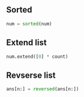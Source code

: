 

## Sorted

```python 
num = sorted(num)
```

## Extend list

```python
num.extend([0] * count)
```

## Revserse list

```python 
ans[n:] = reversed(ans[n:])
```